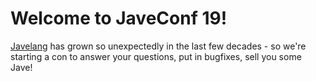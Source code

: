 # Welcome to JaveConf 19!

[Javelang](https://www.javelang.com/) has grown so unexpectedly in the last few decades - so we're starting a con to answer your questions, put in bugfixes, sell you some Jave!
